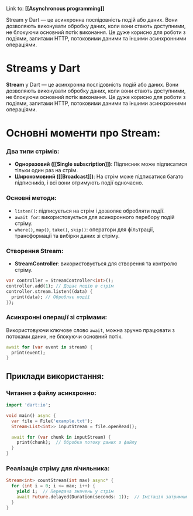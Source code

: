 Link to: **[[Asynchronous programming]]**

Stream у Dart — це асинхронна послідовність подій або даних. Вони дозволяють виконувати обробку даних, коли вони стають доступними, не блокуючи основний потік виконання. Це дуже корисно для роботи з подіями, запитами HTTP, потоковими даними та іншими асинхронними операціями.

# Streams у Dart

**Stream** у Dart — це асинхронна послідовність подій або даних. Вони дозволяють виконувати обробку даних, коли вони стають доступними, не блокуючи основний потік виконання. Це дуже корисно для роботи з подіями, запитами HTTP, потоковими даними та іншими асинхронними операціями.

# Основні моменти про Stream:

### Два типи стрімів:
- **Одноразовий ([[Single subscription]])**: Підписник може підписатися тільки один раз на стрім.
- **Широкомовний ([[Broadcast]])**: На стрім може підписатися багато підписників, і всі вони отримують події одночасно.

### Основні методи:
- `listen()`: підписується на стрім і дозволяє обробляти події.
- `await for`: використовується для асинхронного перебору подій стріму.
- `where()`, `map()`, `take()`, `skip()`: оператори для фільтрації, трансформації та вибірки даних зі стріму.

### Створення Stream:
- **StreamController**: використовується для створення та контролю стріму.

```dart
var controller = StreamController<int>();
controller.add(1); // Додає подію в стрім
controller.stream.listen((data) {
  print(data); // Обробляє події
});
```

### Асинхронні операції зі стрімами:

Використовуючи ключове слово `await`, можна зручно працювати з потоками даних, не блокуючи основний потік.

```dart
await for (var event in stream) {
  print(event);
}
```

## Приклади використання:

### Читання з файлу асинхронно:

```dart
import 'dart:io';

void main() async {
  var file = File('example.txt');
  Stream<List<int>> inputStream = file.openRead();

  await for (var chunk in inputStream) {
    print(chunk);  // Обробка потоку даних з файлу
  }
}
```

### Реалізація стріму для лічильника:

```dart
Stream<int> countStream(int max) async* {
  for (int i = 0; i <= max; i++) {
    yield i;  // Передача значень у стрім
    await Future.delayed(Duration(seconds: 1));  // Імітація затримки
  }
}
```
